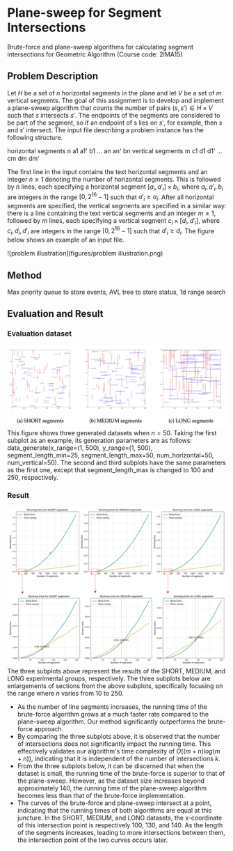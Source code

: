 # Plane-sweep for Segment Intersections
Brute-force and plane-sweep algorithms for calculating segment intersections for Geometric Algorithm (Course code: 2IMA15)

## Problem Description
Let $H$ be a set of $n$ horizontal segments in the plane and let $V$ be a set of $m$ vertical segments. The goal of this assignment is to develop and implement a plane-sweep algorithm that counts the number of pairs $(s, s′) \in H \times V$ such that $s$ intersects $s′$. The endpoints of the segments are considered to be part of the segment, so if an endpoint of s lies on $s′$, for example, then $s$ and $s′$ intersect.
The input file describing a problem instance has the following structure.


horizontal segments n
a1 a1' b1 
...
an an' bn
vertical segments m
c1 d1 d1'
... 
cm dm dm'


The first line in the input contains the text horizontal segments and an integer $n \ge 1$ denoting the number of horizontal segments. This is followed by $n$ lines, each specifying a horizontal segment $[a_i, a′_i] \times b_i$, where $a_i, a′_i, b_i$ are integers in the range $[0, 2^{16} − 1]$ such that $a′_i \ge a_i$. After all horizontal segments are specified, the vertical segments are specified in a similar way: there is a line containing the text vertical segments and an integer $m \ge 1$, followed by $m$ lines, each specifying a vertical segment $c_i \times [d_i, d′_i]$, where $c_i, d_i, d′_i$ are integers in the range $[0, 2^{16} − 1]$ such that $d′_i \ge d_i$. The figure below shows an example of an input file.

![problem illustration](figures/problem illustration.png)

## Method
Max priority queue to store events, AVL tree to store status, 1d range search

## Evaluation and Result
### Evaluation dataset

![generated dataset](figures/data_plot.png)
This figure shows three generated datasets when $n=50$. Taking the first subplot as an example, its generation parameters are as follows: data_generate(x_range=(1, 500), y_range=(1, 500), segment_length_min=25, segment_length_max=50, num_horizontal=50, num_vertical=50). The second and third subplots have the same parameters as the first one, except that segment_length_max is changed to 100 and 250, respectively.

### Result
![generated dataset](figures/plot_combined.png)
The three subplots above represent the results of the SHORT, MEDIUM, and LONG experimental groups, respectively. The three subplots below are enlargements of sections from the above subplots, specifically focusing on the range where $n$ varies from 10 to 250.


- As the number of line segments increases, the running time of the brute-force algorithm grows at a much faster rate compared to the plane-sweep algorithm. Our method significantly outperforms the brute-force approach. 
- By comparing the three subplots above, it is observed that the number of intersections does not significantly impact the running time. This effectively validates our algorithm's time complexity of $O((m+n)log(m+n))$, indicating that it is independent of the number of intersections $k$.
- From the three subplots below, it can be discerned that when the dataset is small, the running time of the brute-force is superior to that of the plane-sweep. However, as the dataset size increases beyond approximately 140, the running time of the plane-sweep algorithm becomes less than that of the brute-force implementation.
- The curves of the brute-force and plane-sweep intersect at a point, indicating that the running times of both algorithms are equal at this juncture. In the SHORT, MEDIUM, and LONG datasets, the x-coordinate of this intersection point is respectively 100, 130, and 140. As the length of the segments increases, leading to more intersections between them, the intersection point of the two curves occurs later.
